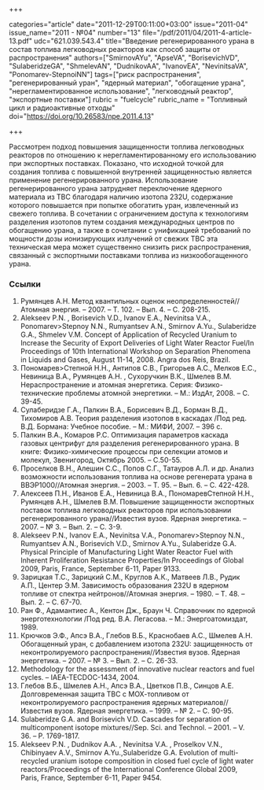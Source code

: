 +++

categories="article"
date="2011-12-29T00:11:00+03:00"
issue="2011-04"
issue_name="2011 - №04"
number="13"
file="/pdf/2011/04/2011-4-article-13.pdf"
udc="621.039.543.4"
title="Введение регенерированного урана в состав топлива легководных реакторов как способ защиты от распространения"
authors=["SmirnovAYu", "ApseVA", "BorisevichVD", "SulaberidzeGA", "ShmelevAN", "DudnikovAA",
"IvanovEA", "NevinitsaVA", "Ponomarev-StepnoiNN"]
tags=["риск распространения", "регенерированный уран", "ядерный материал", "обогащение урана", "нерегламентированное использование", "легководный реактор", "экспортные поставки"]
rubric = "fuelcycle"
rubric_name = "Топливный цикл и радиоактивные отходы"
doi="https://doi.org/10.26583/npe.2011.4.13"

+++

Рассмотрен подход повышения защищенности топлива легководных реакторов по отношению к нерегламентированному его использованию при экспортных поставках. Показано, что исходной точкой для создания топлива с повышенной внутренней защищенностью является применение регенерированного урана. Использование регенерированного урана затрудняет переключение ядерного материала из ТВС благодаря наличию изотопа 232U, содержание которого повышается при попытке обогатить уран, извлеченный из свежего топлива. В сочетании с ограничением доступа к технологиям разделения изотопов путем создания международных центров по обогащению урана, а также в сочетании с унификацией требований по мощности дозы ионизирующих излучений от свежих ТВС эта техническая мера может существенно снизить риск распространения, связанный с экспортными поставками топлива из низкообогащенного урана.

### Ссылки

1. Румянцев А.Н. Метод квантильных оценок неопределенностей//Атомная энергия. – 2007. – Т. 102. – Вып. 4. – С. 208-215.
2. Alekseev P.N. , Borisevich V.D., Ivanov E.A., Nevinitsa V.A., Ponomarev>Stepnoy N.N., Rumyantsev A.N., Smirnov A.Yu., Sulaberidze G.A., Shmelev V.M. Concept of Application of Recycled Uranium to Increase the Security of Export Deliveries of Light Water Reactor Fuel/In Proceedings of 10th International Workshop on Separation Phenomena in Liquids and Gases, August 11-14, 2008. Angra dos Reis, Brazil.
3. Пономарев>Степной Н.Н., Антипов С.В., Григорьев А.С., Мелков Е.С., Невиница В.А., Румянцев А.Н. , Сухоручкин В.К., Шмелев В.М. Нераспространение и атомная энергетика. Серия: Физико-технические проблемы атомной энергетики. – М.: ИздАт, 2008. – С. 39-45.
4. Сулаберидзе Г.А., Палкин В.А., Борисевич В.Д., Борман В.Д., Тихомиров А.В. Теория разделения изотопов в каскадах /Под ред. В.Д. Бормана: Учебное пособие. – М.: МИФИ, 2007. – 396 с.
5. Палкин В.А., Комаров Р.С. Оптимизация параметров каскада газовых центрифуг для разделения регенерированного урана. В книге: Физико-химические процессы при селекции атомов и молекул, Звенигород, Октябрь 2005. – С.50-55.
6. Проселков В.Н., Алешин С.С., Попов С.Г., Татауров А.Л. и др. Анализ возможности использования топлива на основе регенерата урана в ВВЭР1000//Атомная энергия. – 2003. – Т. 95. – Вып. 6. – С. 422-428.
7. Алексеев П.Н., Иванов Е.А., Невиница В.А., ПономаревСтепной Н.Н., Румянцев А.Н., Шмелев В.М. Повышение защищенности экспортных поставок топлива легководных реакторов при использовании регенерированного урана//Известия вузов. Ядерная энергетика. – 2007. – № 3. – Вып. 2. – С. 3-9.
8. Alekseev P.N., Ivanov E.A., Nevinitsa V.A., Ponomarev>Stepnoy N.N., Rumyantsev A.N., Borisevich V.D., Smirnov A.Yu., Sulaberidze G.A. Physical Principle of Manufacturing Light Water Reactor Fuel with Inherent Proliferation Resistance Properties/In Proceedings of Global 2009, Paris, France, September 6-11, Paper 9133.
9. Зарицкая Т.С., Зарицкий С.М., Круглов А.К., Матвеев Л.В., Рудик А.П., Центер Э.М. Зависимость образования 232U в ядерном топливе от спектра нейтронов//Атомная энергия. – 1980. – Т. 48. – Вып. 2. – С. 67-70.
10. Ран Ф., Адамантиес А., Кентон Дж., Браун Ч. Справочник по ядерной энерготехнологии /Под ред. В.А. Легасова. – М.: Энергоатомиздат, 1989.
11. Крючков Э.Ф., Апсэ В.А., Глебов В.Б., Краснобаев А.С., Шмелев А.Н. Обогащенный уран, с добавлением изотопа 232U: защищенность от неконтролируемого распространения//Известия вузов. Ядерная энергетика. – 2007. – № 3. – Вып. 2. – С. 26-33.
12. Methodology for the assessment of innovative nuclear reactors and fuel cycles. – IAEA-TECDOC-1434, 2004.
13. Глебов В.Б., Шмелев А.Н., Апсэ В.А., Цветков П.В., Синцов А.Е. Долговременная защита ТВС с МОХ-топливом от неконтролируемого распространения ядерных материалов//Известия вузов. Ядерная энергетика. – 1999. – № 2. – С. 90-95.
14. Sulaberidze G.A. and Borisevich V.D. Cascades for separation of multicomponent isotope mixtures//Sep. Sci. and Technol. – 2001. – V. 36. – P. 1769-1817.
15. Alekseev P.N. , Dudnikov A.A. , Nevinitsa V.A. , Proselkov V.N., Chibinyaev A.V., Smirnov A.Yu.,Sulaberidze G.A. Evolution of multi-recycled uranium isotope composition in closed fuel cycle of light water reactors/Proceedings of the International Conference Global 2009, Paris, France, September 6-11, Paper 9454.